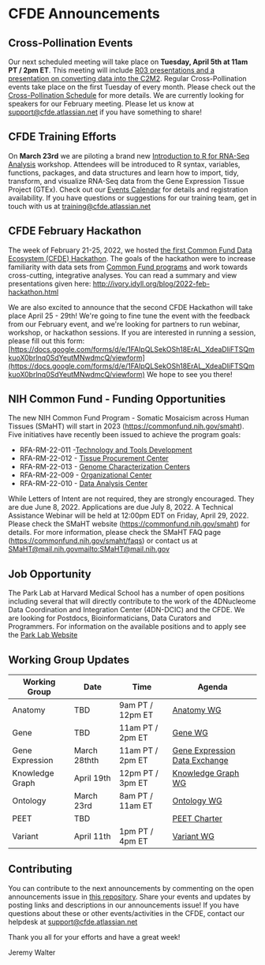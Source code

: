 # CFDE Announcements

## Cross-Pollination Events
Our next scheduled meeting will take place on **Tuesday, April 5th at 11am PT / 2pm ET**.  This meeting will include [R03 presentations and a presentation on converting data into the C2M2](https://docs.google.com/document/d/1nYiJkrvwpOefg78qtYrwCROaD7Bur6FlkwJ-aZuuTYI/edit#heading=h.af0seinevhzq). Regular Cross-Pollination events take place on the first Tuesday of every month. Please check out the  [Cross-Pollination Schedule](https://docs.google.com/spreadsheets/d/1hQAeOLkivUZZnwZ_KxfGw3neezMaWbrPk9nnFiKfQGA/edit?usp=sharing) for more details. We are currently looking for speakers for our February meeting. Please let us know at support@cfde.atlassian.net if you have something to share!

## CFDE Training Efforts
On **March 23rd** we are piloting a brand new [Introduction to R for RNA-Seq Analysis](https://www.nih-cfde.org/events/introduction-to-r-for-rna-seq-analysis/?pk_campaign=anc) workshop. Attendees will be introduced to R syntax, variables, functions, packages, and data structures and learn how to import, tidy, transform, and visualize RNA-Seq data from the Gene Expression Tissue Project (GTEx). Check out our [Events Calendar](https://www.nih-cfde.org/events/) for details and registration availability. If you have questions or suggestions for our training team, get in touch with us at [training@cfde.atlassian.net](mailto:training@cfde.atlassian.net)

## CFDE February Hackathon
The week of February 21-25, 2022, we hosted [the first Common Fund Data Ecosystem (CFDE) Hackathon](https://nih-cfde.github.io/2022-feb-hackathon). The goals of the hackathon were to increase familiarity with data sets from [Common Fund programs](https://commonfund.nih.gov/programs) and work towards cross-cutting, integrative analyses. You can read a summary and view presentations given here: http://ivory.idyll.org/blog/2022-feb-hackathon.html

We are also excited to announce that the second CFDE Hackathon will take place April 25 - 29th! We're going to fine tune the event with the feedback from our February event, and we're looking for partners to run webinar, workshop, or hackathon sessions. If you are interested in running a session, please fill out this form: [https://docs.google.com/forms/d/e/1FAIpQLSekOSh18ErAL_XdeaDliFTSQmkuoX0brlnq0SdYeutMNwdmcQ/viewform](https://docs.google.com/forms/d/e/1FAIpQLSekOSh18ErAL_XdeaDliFTSQmkuoX0brlnq0SdYeutMNwdmcQ/viewform) 
We hope to see you there!

## NIH Common Fund - Funding Opportunities
The new NIH Common Fund Program - Somatic Mosaicism across Human Tissues (SMaHT) will start in 2023 (https://commonfund.nih.gov/smaht). Five initiatives have recently been issued to achieve the program goals:

- RFA-RM-22-011 -[Technology and Tools Development](https://grants.nih.gov/grants/guide/rfa-files/RFA-RM-22-011.html)
- RFA-RM-22-012 - [Tissue Procurement Center](https://grants.nih.gov/grants/guide/rfa-files/RFA-RM-22-012.html)
- RFA-RM-22-013 - [Genome Characterization Centers](https://grants.nih.gov/grants/guide/rfa-files/RFA-RM-22-013.html)
- RFA-RM-22-009 - [Organizational Center](https://grants.nih.gov/grants/guide/rfa-files/RFA-RM-22-009.html)
- RFA-RM-22-010 - [Data Analysis Center](https://grants.nih.gov/grants/guide/rfa-files/RFA-RM-22-010.html)

While Letters of Intent are not required, they are strongly encouraged.  They are due June 8, 2022. Applications are due July 8, 2022. A Technical Assistance Webinar will be held at 12:00pm EDT on Friday, April 29, 2022.  Please check the SMaHT website (https://commonfund.nih.gov/smaht) for details.  For more information, please check the SMaHT FAQ page (https://commonfund.nih.gov/smaht/faqs) or contact us at [SMaHT@mail.nih.gov](mailto:SMaHT@mail.nih.gov)<mailto:SMaHT@mail.nih.gov>

## Job Opportunity
The Park Lab at Harvard Medical School has a number of open positions including several that will directly contribute to the work of the 4DNucleome Data Coordination and Integration Center (4DN-DCIC) and the CFDE.  We are looking for Postdocs, Bioinformaticians, Data Curators and Programmers.  For information on the available positions and to apply see the [Park Lab Website](https://compbio.hms.harvard.edu/position)

## Working Group Updates

| Working Group | Date | Time | Agenda |
| ----------------- | ----- | ----- | --------- | 
Anatomy | TBD | 9am PT / 12pm ET | [Anatomy WG](https://docs.google.com/document/d/1K5L9WllqaABbr4MGO21ogDELyvtpVrD31wbvSNhx6ys/edit?usp=sharing)
Gene | TBD | 11am PT / 2pm ET | [Gene WG](https://drive.google.com/file/d/18QXDCFkHTVF2LTvab-wz9CprHxegP6VU/view) |
Gene Expression | March 28thth | 11am PT / 2pm ET | [Gene Expression Data Exchange](https://docs.google.com/document/d/1XVe7qPOOvADdxXI3m4pIwhKYf0qUxcYUMUz2vTdDL8I/edit) |
Knowledge Graph | April 19th | 12pm PT / 3pm ET | [Knowledge Graph WG](https://docs.google.com/document/d/1WvpkLxWPW0XxZsam6jEJeEUQr2sQ0EWC/edit?usp=sharing&ouid=111367545760360703840&rtpof=true&sd=true)
Ontology | March 23rd | 8am PT / 11am ET | [Ontology WG](https://docs.google.com/document/d/1VoHHBeWfol6XNJa3kzOnOFuTaIrcLYbqKYQcOnj1oh4/edit?usp=sharing) |
PEET | TBD | | [PEET Charter](https://docs.google.com/document/d/1mtAlTCu6S-9kQ-7sIp7LHIXbDpi6rFT105Eh5ICeT2w/edit) |
Variant | April 11th | 1pm PT / 4pm ET | [Variant WG](https://docs.google.com/document/d/1c3bxCKCRTWtvZopSLOT2iZsetylKtqdilfF1hB1thFQ/edit)

## Contributing
You can contribute to the next announcements by commenting on the open announcements issue in [this repository](https://github.com/nih-cfde/announcements/issues). Share your events and updates by posting links and descriptions in our announcements issue! If you have questions about these or other events/activities in the CFDE, contact our helpdesk at support@cfde.atlassian.net

Thank you all for your efforts and have a great week!

Jeremy Walter
